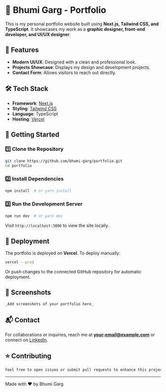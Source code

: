 # 🚀 Bhumi Garg - Portfolio

This is my personal portfolio website built using **Next.js, Tailwind CSS, and TypeScript**. It showcases my work as a **graphic designer, front-end developer, and UI/UX designer**.

## 🌟 Features
- **Modern UI/UX**: Designed with a clean and professional look.
- **Projects Showcase**: Displays my design and development projects.
- **Contact Form**: Allows visitors to reach out directly.

## 🛠️ Tech Stack
- **Framework**: [Next.js](https://nextjs.org/)
- **Styling**: [Tailwind CSS](https://tailwindcss.com/)
- **Language**: TypeScript
- **Hosting**: [Vercel](https://vercel.com/)

## 🚀 Getting Started
### 1️⃣ Clone the Repository
```bash
git clone https://github.com/bhumi-garg/portfolio.git
cd portfolio
```

### 2️⃣ Install Dependencies
```bash
npm install  # or yarn install
```

### 3️⃣ Run the Development Server
```bash
npm run dev  # or yarn dev
```
Visit `http://localhost:3000` to view the site locally.

## 🚀 Deployment
The portfolio is deployed on **Vercel**. To deploy manually:
```bash
vercel --prod
```
Or push changes to the connected GitHub repository for automatic deployment.

## 📸 Screenshots
```md
_Add screenshots of your portfolio here_
```

## 📬 Contact
For collaborations or inquiries, reach me at **[your-email@example.com](mailto:your-email@example.com)** or connect on [LinkedIn](https://linkedin.com/in/bhumi-garg).

## ⭐ Contributing
```md
Feel free to open issues or submit pull requests to enhance this project!
```

---
Made with ❤️ by Bhumi Garg


